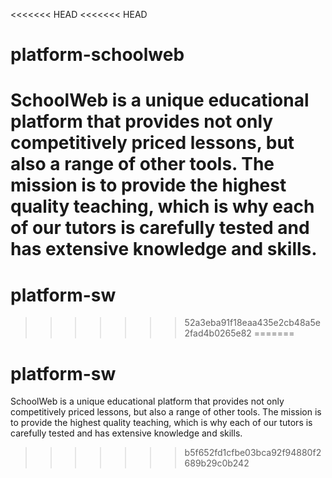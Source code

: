 <<<<<<< HEAD
<<<<<<< HEAD
# platform-schoolweb
SchoolWeb is a unique educational platform that provides not only competitively priced lessons, but also a range of other tools. The mission is to provide the highest quality teaching, which is why each of our tutors is carefully tested and has extensive knowledge and skills.
=======
# platform-sw
>>>>>>> 52a3eba91f18eaa435e2cb48a5e2fad4b0265e82
=======
# platform-sw
SchoolWeb is a unique educational platform that provides not only competitively priced lessons, but also a range of other tools. The mission is to provide the highest quality teaching, which is why each of our tutors is carefully tested and has extensive knowledge and skills.
>>>>>>> b5f652fd1cfbe03bca92f94880f2689b29c0b242
